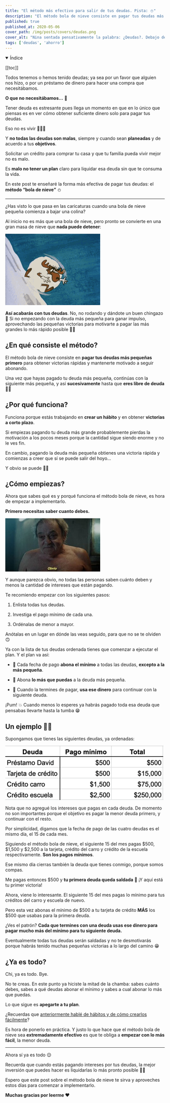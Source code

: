 ```yaml
---
title: "El método más efectivo para salir de tus deudas. Pista: ⛄️"
description: "El método bola de nieve consiste en pagar tus deudas más pequeñas primero para obtener victorias rápidas y mantenerte motivado a seguir abonando."
published: true
published_at: 2020-05-06
cover_path: /img/posts/covers/deudas.png
cover_alt: "Nina sentada pensativamente la palabra: ¿Deudas?. Debajo del texto hay un mono de nieve."
tags: ['deudas', 'ahorro']
---
```


<details open>
  <summary>
    Índice
  </summary>

  [[toc]]

</details>

Todos tenemos o hemos tenido deudas; ya sea por un favor que alguien nos hizo, o por un préstamo de dinero para hacer una compra que necesitábamos.

**O que no necesitábamos…** 🧐

Tener deuda es estresante pues llega un momento en que en lo único que piensas es en ver cómo obtener suficiente dinero solo para pagar tus deudas. 

Eso no es vivir 🙅🏻‍♂️

Y **no todas las deudas son malas**, siempre y cuando sean **planeadas** y de acuerdo a tus **objetivos**.

Solicitar un crédito para comprar tu casa y que tu familia pueda vivir mejor no es malo. 

Es **malo no tener un plan** claro para liquidar esa deuda sin que te consuma la vida.

En este post te enseñaré la forma más efectiva de pagar tus deudas: el **método “bola de nieve”** ⛄️

***

¿Has visto lo que pasa en las caricaturas cuando una bola de nieve pequeña comienza a bajar una colina?

Al inicio no es más que una bola de nieve, pero pronto se convierte en una gran masa de nieve que **nada puede detener**:

![Un reno dentro de una bola de nieve bajando una colina](/img/posts/bola_de_nieve.gif)

**Así acabarás con tus deudas**. No, no rodando y dándote un buen chingazo 🤣 Si no empezando con la deuda más pequeña para ganar impulso, aprovechando las pequeñas victorias para motivarte a pagar las más grandes lo más rápido posible 💪🏼

## ¿En qué consiste el método?

El método bola de nieve consiste en **pagar tus deudas más pequeñas primero** para obtener victorias rápidas y mantenerte motivado a seguir abonando. 

Una vez que hayas pagado tu deuda más pequeña, continúas con la siguiente más pequeña, y así **sucesivamente** hasta que **eres libre de deuda** 🙌🏼

## ¿Por qué funciona?

Funciona porque estás trabajando en **crear un hábito** y en obtener **victorias a corto plazo**. 

Si empiezas pagando tu deuda más grande probablemente pierdas la motivación a los pocos meses porque la cantidad sigue siendo enorme y no le ves fin.

En cambio, pagando la deuda más pequeña obtienes una victoria rápida y comienzas a creer que sí se puede salir del hoyo…

Y obvio se puede 👊🏼

## ¿Cómo empiezas?

Ahora que sabes qué es y porqué funciona el método bola de nieve, es hora de empezar a implementarlo.

**Primero necesitas saber cuanto debes.**

![Viejito de la película "El Hoyo"](/img/posts/obvio.jpeg)

Y aunque parezca obvio, no todas las personas saben cuánto deben y menos la cantidad de intereses que están pagando.

Te recomiendo empezar con los siguientes pasos:

1. Enlista todas tus deudas.

1. Investiga el pago mínimo de cada una.

1. Ordénalas de menor a mayor.

Anótalas en un lugar en dónde las veas seguido, para que no se te olviden 🙃

Ya con la lista de tus deudas ordenada tienes que comenzar a ejecutar el plan. Y el plan va así:

- 💸 Cada fecha de pago **abona el mínimo** a todas las deudas, **excepto a la más pequeña**.

- 💸 Abona **lo más que puedas** a la deuda más pequeña.

- 💸 Cuando la termines de pagar, **usa ese dinero** para continuar con la siguiente deuda.

¡Pum! 💥 Cuando menos lo esperes ya habrás pagado toda esa deuda que pensabas llevarte hasta la tumba 😁

## Un ejemplo ☝🏼

Supongamos que tienes las siguientes deudas, ya ordenadas:

![Tabla con deudas, pagos mínimos y totales](/img/posts/tabla_deudas.png)

Nota que no agregué los intereses que pagas en cada deuda. De momento no son importantes porque el objetivo es pagar la menor deuda primero, y continuar con el resto.

Por simplicidad, digamos que la fecha de pago de las cuatro deudas es el mismo día, el 15 de cada mes.

Siguiendo el método bola de nieve, el siguiente 15 del mes pagas $500, $1,500 y $2,500 a la tarjeta, crédito del carro y crédito de la escuela respectivamente. **Son los pagos mínimos**.

Ese mismo día cierras también la deuda que tienes conmigo, porque somos compas.

Me pagas entonces $500 y **tu primera deuda queda saldada** 🥳 ¡Y aquí está tu primer victoria!

Ahora, viene lo interesante. El siguiente 15 del mes pagas lo mínimo para tus créditos del carro y escuela de nuevo. 

Pero esta vez abonas el mínimo de $500 a tu tarjeta de crédito **MÁS** los $500 que usabas para la primera deuda.

¿Ves el patrón? **Cada que termines con una deuda usas ese dinero para pagar mucho más del mínimo para tu siguiente deuda.**

Eventualmente todas tus deudas serán saldadas y no te desmotivarás porque habrás tenido muchas pequeñas victorias a lo largo del camino 😁

## ¿Ya es todo?

Chi, ya es todo. Bye.

No te creas. En este punto ya hiciste la mitad de la chamba: sabes cuánto debes, sabes a qué deudas abonar el mínimo y sabes a cual abonar lo más que puedas.

Lo que sigue es **apegarte a tu plan**. 

¿Recuerdas que [anteriormente hablé de hábitos y de cómo crearlos fácilmente](/posts/habitos-antes-que-nada/)?

Es hora de ponerlo en práctica. Y justo lo que hace que el método bola de nieve sea **extremadamente efectivo** es que te obliga a **empezar con lo más fácil**, la menor deuda.

***

Ahora sí ya es todo 😌

Recuerda que cuando estás pagando intereses por tus deudas, la mejor inversión que puedes hacer es liquidarlas lo más pronto posible ☝🏼

Espero que este post sobre el método bola de nieve te sirva y aproveches estos días para comenzar a implementarlo.

**Muchas gracias por leerme ❤️**

